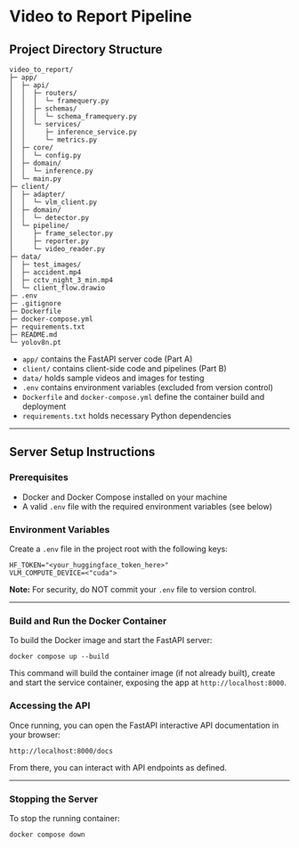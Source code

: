 # Video to Report Pipeline

## Project Directory Structure

```
video_to_report/
├─ app/
│  ├─ api/
│  │  ├─ routers/
│  │  │  └─ framequery.py
│  │  ├─ schemas/
│  │  │  └─ schema_framequery.py
│  │  └─ services/
│  │     ├─ inference_service.py
│  │     └─ metrics.py
│  ├─ core/
│  │  └─ config.py
│  ├─ domain/
│  │  └─ inference.py
│  └─ main.py
├─ client/
│  ├─ adapter/
│  │  └─ vlm_client.py
│  ├─ domain/
│  │  └─ detector.py
│  └─ pipeline/
│     ├─ frame_selector.py
│     ├─ reporter.py
│     └─ video_reader.py
├─ data/
│  ├─ test_images/
│  ├─ accident.mp4
│  ├─ cctv_night_3_min.mp4
│  └─ client_flow.drawio
├─ .env
├─ .gitignore
├─ Dockerfile
├─ docker-compose.yml
├─ requirements.txt
├─ README.md
└─ yolov8n.pt
```

- `app/` contains the FastAPI server code (Part A)
- `client/` contains client-side code and pipelines (Part B)
- `data/` holds sample videos and images for testing
- `.env` contains environment variables (excluded from version control)
- `Dockerfile` and `docker-compose.yml` define the container build and deployment
- `requirements.txt` holds necessary Python dependencies

---

## Server Setup Instructions

### Prerequisites

- Docker and Docker Compose installed on your machine
- A valid `.env` file with the required environment variables (see below)

### Environment Variables

Create a `.env` file in the project root with the following keys:

```
HF_TOKEN="<your_huggingface_token_here>"
VLM_COMPUTE_DEVICE=<"cuda">

```

**Note:** For security, do NOT commit your `.env` file to version control.

---

### Build and Run the Docker Container

To build the Docker image and start the FastAPI server:

```
docker compose up --build
```

This command will build the container image (if not already built), create and start the service container, exposing the app at `http://localhost:8000`.

### Accessing the API

Once running, you can open the FastAPI interactive API documentation in your browser:

```
http://localhost:8000/docs
```

From there, you can interact with API endpoints as defined.

---

### Stopping the Server

To stop the running container:

```
docker compose down
```